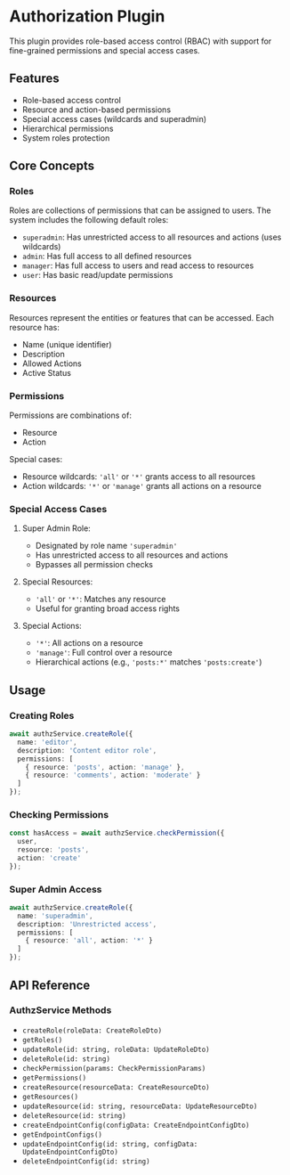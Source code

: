 # Authorization Plugin

This plugin provides role-based access control (RBAC) with support for fine-grained permissions and special access cases.

## Features

- Role-based access control
- Resource and action-based permissions
- Special access cases (wildcards and superadmin)
- Hierarchical permissions
- System roles protection

## Core Concepts

### Roles

Roles are collections of permissions that can be assigned to users. The system includes the following default roles:

- `superadmin`: Has unrestricted access to all resources and actions (uses wildcards)
- `admin`: Has full access to all defined resources
- `manager`: Has full access to users and read access to resources
- `user`: Has basic read/update permissions

### Resources

Resources represent the entities or features that can be accessed. Each resource has:

- Name (unique identifier)
- Description
- Allowed Actions
- Active Status

### Permissions

Permissions are combinations of:
- Resource
- Action

Special cases:
- Resource wildcards: `'all'` or `'*'` grants access to all resources
- Action wildcards: `'*'` or `'manage'` grants all actions on a resource

### Special Access Cases

1. Super Admin Role:
   - Designated by role name `'superadmin'`
   - Has unrestricted access to all resources and actions
   - Bypasses all permission checks

2. Special Resources:
   - `'all'` or `'*'`: Matches any resource
   - Useful for granting broad access rights

3. Special Actions:
   - `'*'`: All actions on a resource
   - `'manage'`: Full control over a resource
   - Hierarchical actions (e.g., `'posts:*'` matches `'posts:create'`)

## Usage

### Creating Roles

```typescript
await authzService.createRole({
  name: 'editor',
  description: 'Content editor role',
  permissions: [
    { resource: 'posts', action: 'manage' },
    { resource: 'comments', action: 'moderate' }
  ]
});
```

### Checking Permissions

```typescript
const hasAccess = await authzService.checkPermission({
  user,
  resource: 'posts',
  action: 'create'
});
```

### Super Admin Access

```typescript
await authzService.createRole({
  name: 'superadmin',
  description: 'Unrestricted access',
  permissions: [
    { resource: 'all', action: '*' }
  ]
});
```

## API Reference

### AuthzService Methods

- `createRole(roleData: CreateRoleDto)`
- `getRoles()`
- `updateRole(id: string, roleData: UpdateRoleDto)`
- `deleteRole(id: string)`
- `checkPermission(params: CheckPermissionParams)`
- `getPermissions()`
- `createResource(resourceData: CreateResourceDto)`
- `getResources()`
- `updateResource(id: string, resourceData: UpdateResourceDto)`
- `deleteResource(id: string)`
- `createEndpointConfig(configData: CreateEndpointConfigDto)`
- `getEndpointConfigs()`
- `updateEndpointConfig(id: string, configData: UpdateEndpointConfigDto)`
- `deleteEndpointConfig(id: string)`